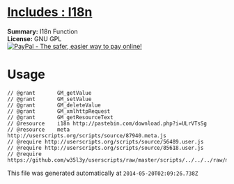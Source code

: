 
# [Includes : I18n](.)

**Summary:** I18n Function<br />
**License:** GNU GPL<br />
[![PayPal - The safer, easier way to pay online!](https://www.paypalobjects.com/en_US/i/btn/btn_donate_SM.gif "PayPal - The safer, easier way to pay online!")](http://goo.gl/Fv19S)

# Usage
```
// @grant		GM_getValue
// @grant		GM_setValue
// @grant		GM_deleteValue
// @grant		GM_xmlhttpRequest
// @grant		GM_getResourceText
// @resource	i18n http://pastebin.com/download.php?i=ULrVTsSg
// @resource	meta http://userscripts.org/scripts/source/87940.meta.js
// @require	http://userscripts.org/scripts/source/56489.user.js
// @require	http://userscripts.org/scripts/source/85618.user.js
// @require	https://github.com/w35l3y/userscripts/raw/master/scripts/../../../raw/master/includes/Includes__I18n/87940.user.js
```

This file was generated automatically at `2014-05-20T02:09:26.738Z`